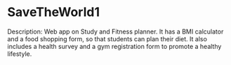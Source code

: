 # SaveTheWorld1
Description: Web app on Study and Fitness planner. 
It has a BMI calculator and a food shopping form, so that students can plan their diet.
It also includes a health survey and a gym registration form to promote a healthy lifestyle.
